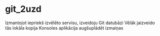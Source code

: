 git_2uzd
========

Izmantojot iepriekš izvēlēto servisu, izveidoju Git datubāzi
Vēlāk jaizveido tās lokāla kopija
Konsoles aplikācija
augšuplādēt izmaiņas
